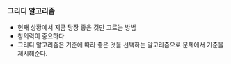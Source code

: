 ### 그리디 알고리즘

- 현재 상황에서 지금 당장 좋은 것만 고르는 방법
- 창의력이 중요하다. 
- 그리디 알고리즘은 기준에 따라 좋은 것을 선택하는 알고리즘으로 문제에서 기준을 제시해준다. 


